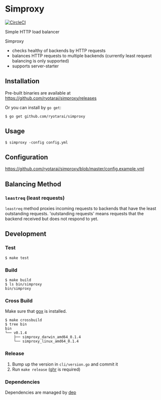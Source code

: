 # Simproxy

[![CircleCI](https://circleci.com/gh/ryotarai/simproxy/tree/master.svg?style=svg)](https://circleci.com/gh/ryotarai/simproxy/tree/master)

Simple HTTP load balancer

Simproxy

- checks healthy of backends by HTTP requests
- balances HTTP requests to multiple backends (currently least request balancing is only supported)
- supports server-starter

## Installation

Pre-built binaries are available at https://github.com/ryotarai/simproxy/releases

Or you can install by `go get`:

```
$ go get github.com/ryotarai/simproxy
```

## Usage

```
$ simproxy -config config.yml
```

## Configuration

https://github.com/ryotarai/simproxy/blob/master/config.example.yml

## Balancing Method

### `leastreq` (least requests)

`leastreq` method proxies incoming requests to backends that have the least outstanding requests.
'outstanding requests' means requests that the backend received but does not respond to yet.

## Development

### Test

```
$ make test
```

### Build

```
$ make build
$ ls bin/simproxy
bin/simproxy
```

### Cross Build

Make sure that [gox](https://github.com/mitchellh/gox) is installed.

```
$ make crossbuild
$ tree bin
bin
└── v0.1.4
    ├── simproxy_darwin_amd64_0.1.4
    └── simproxy_linux_amd64_0.1.4
```

### Release

1. Bump up the version in `cli/version.go` and commit it
2. Run `make release` ([ghr](https://github.com/tcnksm/ghr) is required)

### Dependencies

Dependencies are managed by [dep](https://github.com/golang/dep)
